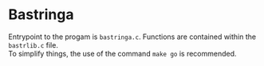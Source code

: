 # Bastringa

Entrypoint to the progam is `bastringa.c`.
Functions are contained within the `bastrlib.c` file.  
To simplify things, the use of the command `make go` is recommended.  
